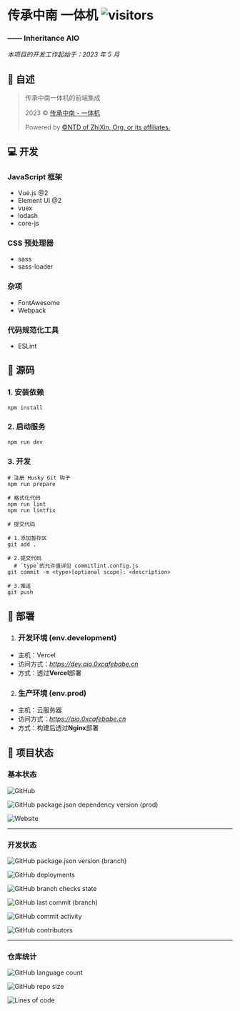 # 传承中南 一体机 ![visitors](https://visitor-badge.glitch.me/badge?page_id=Kwanhooo.inheritance-aio)

### —— Inheritance AIO

_本项目的开发工作起始于：2023 年 5 月_

## 📔 自述

> 传承中南一体机的前端集成
> 
>2023 © [传承中南 - 一体机](https://aio.0xcafebabe.cn)
> 
> Powered by [©NTD of ZhiXin, Org. or its affiliates.](https://github.com/zxg-zxxk)

## 💻 开发

### JavaScript 框架
- Vue.js @2
- Element UI @2
- vuex
- lodash
- core-js

### CSS 预处理器
- sass
- sass-loader

### 杂项
- FontAwesome
- Webpack

### 代码规范化工具
- ESLint


## 🦾 源码

### 1. 安装依赖

```npm
npm install
```

### 2. 启动服务

```npm
npm run dev
```

### 3. 开发

```npm
# 注册 Husky Git 钩子
npm run prepare
```

```npm
# 格式化代码
npm run lint
npm run lintfix
```

```shell
# 提交代码

# 1.添加暂存区
git add .

# 2.提交代码
  # `type`的允许值详见 commitlint.config.js
git commit -m <type>[optional scope]: <description>

# 3.推送
git push
```

## 🔨 部署

1. ### 开发环境 (env.development)

- 主机：Vercel
- 访问方式：*https://dev.aio.0xcafebabe.cn*
- 方式：透过**Vercel**部署

2. ### 生产环境 (env.prod)

- 主机：云服务器
- 访问方式：*https://aio.0xcafebabe.cn*
- 方式：构建后透过**Nginx**部署

## 🏃 项目状态

### 基本状态

![GitHub](https://img.shields.io/github/license/Kwanhooo/inheritance-aio?style=for-the-badge)

![GitHub package.json dependency version (prod)](https://img.shields.io/github/package-json/dependency-version/Kwanhooo/inheritance-aio/vue?style=for-the-badge)

![Website](https://img.shields.io/website?label=生产环境监测&style=for-the-badge&url=https://aio.0xcafebabe.cn)

---

### 开发状态

![GitHub package.json version (branch)](https://img.shields.io/github/package-json/v/Kwanhooo/inheritance-aio/master?style=for-the-badge)

![GitHub deployments](https://img.shields.io/github/deployments/Kwanhooo/inheritance-aio/Production?label=开发环境%20deploy&style=for-the-badge)

![GitHub branch checks state](https://img.shields.io/github/checks-status/Kwanhooo/inheritance-aio/master?label=master%20%E5%88%86%E6%94%AF%E6%A3%80%E6%9F%A5&style=for-the-badge)

![GitHub last commit (branch)](https://img.shields.io/github/last-commit/Kwanhooo/inheritance-aio/master?style=for-the-badge)

![GitHub commit activity](https://img.shields.io/github/commit-activity/w/Kwanhooo/inheritance-aio?style=for-the-badge)

![GitHub contributors](https://img.shields.io/github/contributors/Kwanhooo/inheritance-aio?style=for-the-badge)

---

### 仓库统计

![GitHub language count](https://img.shields.io/github/languages/count/Kwanhooo/inheritance-aio?style=for-the-badge)

![GitHub repo size](https://img.shields.io/github/repo-size/Kwanhooo/inheritance-aio?style=for-the-badge)

![Lines of code](https://img.shields.io/tokei/lines/github/Kwanhooo/inheritance-aio?style=for-the-badge)
